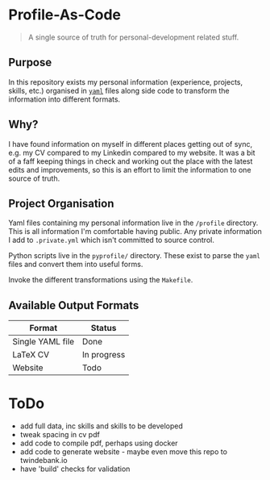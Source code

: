 # Profile-As-Code
> A single source of truth for personal-development related stuff. 

## Purpose
In this repository exists my personal information (experience, projects, skills, etc.)
organised in [`yaml`](http://yaml.org/) files along side code to transform the information into different formats.

## Why?
I have found information on myself in different places getting out of sync, e.g. 
my CV compared to my Linkedin compared to my website. It was a bit of a faff keeping things 
in check and working out the place with the latest edits and improvements, so
this is an effort to limit the information to one source of truth. 

## Project Organisation
Yaml files containing my personal information live in the `/profile` directory. This is all information I'm comfortable having public.
Any private information I add to `.private.yml` which isn't committed to source control.

Python scripts live in the `pyprofile/` directory. These exist to parse the `yaml` files and convert them into useful forms.

Invoke the different transformations using the `Makefile`.

## Available Output Formats
| Format           | Status      |
|------------------|-------------|
| Single YAML file | Done        |
| LaTeX CV         | In progress |
| Website          | Todo        |

# ToDo
- add full data, inc skills and skills to be developed
- tweak spacing in cv pdf
- add code to compile pdf, perhaps using docker
- add code to generate website - maybe even move this repo to twindebank.io
- have 'build' checks for validation
